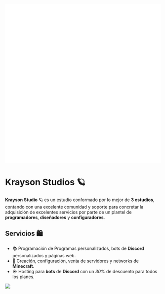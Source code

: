 <p align="center">
  <img src= "https://github.com/KraysonStudios/.github/blob/main/assets/Krayson%20Studios.png" alt= "logo" style= "width: 512px; height: 512px;"> </img>
</p>

# Krayson Studios 🪐

**Krayson Studio** 🪐 es un estudio conformado por lo mejor de **3 estudios**, contando con una excelente comunidad y soporte para concretar la adquisición de excelentes servicios por parte de un plantel de **programadores**, **diseñadores** y **configuradores**.

## Servicios 🛍️

- 📚  Programación de Programas personalizados, bots de __**Discord**__ personalizados y páginas web.
- 🧸  Creación, configuración, venta de servidores y networks de __**Minecraft**__.
- ☀️  Hosting para __**bots**__ de __**Discord**__ con un *30%* de descuento para todos los planes.

<!---
Discord Markdown Badge API
https://github.com/gitlimes/discord-md-badge?
-->
[![](https://dcbadge.limes.pink/api/server/https://discord.com/invite/DWfuQRsxwb)](https://discord.com/invite/DWfuQRsxwb)

